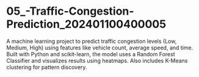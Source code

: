 # 05_-Traffic-Congestion-Prediction_202401100400005
A machine learning project to predict traffic congestion levels (Low, Medium, High) using features like vehicle count, average speed, and time. Built with Python and scikit-learn, the model uses a Random Forest Classifier and visualizes results using heatmaps. Also includes K-Means clustering for pattern discovery.
